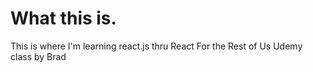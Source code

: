 # What this is.
This is where I'm learning react.js thru React For the Rest of Us Udemy class by Brad
